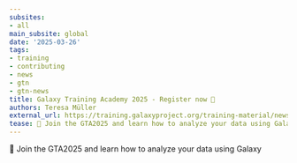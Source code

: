 ```yaml
---
subsites:
- all
main_subsite: global
date: '2025-03-26'
tags:
- training
- contributing
- news
- gtn
- gtn-news
title: Galaxy Training Academy 2025 - Register now 🎉
authors: Teresa Müller
external_url: https://training.galaxyproject.org/training-material/news/2025/03/26/gta-registration-open.html
tease: 🌠 Join the GTA2025 and learn how to analyze your data using Galaxy
---
```

🌠 Join the GTA2025 and learn how to analyze your data using Galaxy